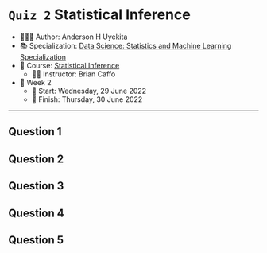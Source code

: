 `Quiz 2` Statistical Inference
================

-   👨🏻‍💻 Author: Anderson H Uyekita
-   📚 Specialization:
    <a href="https://www.coursera.org/learn/statistical-inference"
    target="_blank" rel="noopener">Data Science: Statistics and Machine
    Learning Specialization</a>
-   📖 Course:
    <a href="https://www.coursera.org/learn/statistical-inference"
    target="_blank" rel="noopener">Statistical Inference</a>
    -   🧑‍🏫 Instructor: Brian Caffo
-   📆 Week 2
    -   🚦 Start: Wednesday, 29 June 2022
    -   🏁 Finish: Thursday, 30 June 2022

------------------------------------------------------------------------

## Question 1

## Question 2

## Question 3

## Question 4

## Question 5
